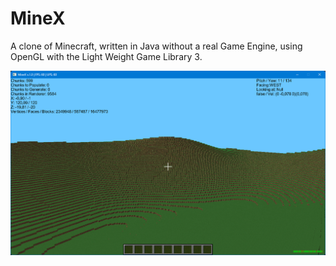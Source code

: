 # MineX
A clone of Minecraft, written in Java without a real Game Engine, using OpenGL with the Light Weight Game Library 3.

![](res\Screenshots\Screenshot01.png)
